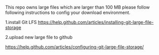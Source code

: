 This repo owns large files which are larger than 100 MB
please follow following instructions to config your download environment.

1.install Git LFS
https://help.github.com/articles/installing-git-large-file-storage

2.upload new large file to github

https://help.github.com/articles/configuring-git-large-file-storage/
